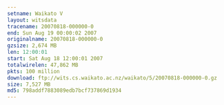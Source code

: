 ```yaml
---
setname: Waikato V
layout: witsdata
tracename: 20070818-000000-0
end: Sun Aug 19 00:00:02 2007
originalname: 20070818-000000-0
gzsize: 2,674 MB
len: 12:00:01
start: Sat Aug 18 12:00:01 2007
totalwirelen: 47,862 MB
pkts: 100 million
download: ftp://wits.cs.waikato.ac.nz/waikato/5/20070818-000000-0.gz
size: 7,527 MB
md5: 798addf7883089edb7bcf737869d1934
---
```

